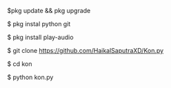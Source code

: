 
$pkg update && pkg upgrade

$ pkg instal python git

$ pkg install play-audio

$ git clone https://github.com/HaikalSaputraXD/Kon.py

$ cd kon

$ python kon.py
